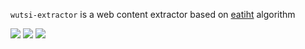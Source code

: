 `wutsi-extractor` is a web content extractor based on [eatiht](https://rodricios.github.io/eatiht/#the-original-algorithm) algorithm

![](https://github.com/wutsi/wutsi-extractor/workflows/build/badge.svg)
![](https://img.shields.io/badge/jdk-1.8-brightgreen.svg)
![](https://img.shields.io/badge/language-java-blue.svg)
